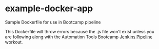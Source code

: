 # example-docker-app
Sample Dockerfile for use in Bootcamp pipeline

This Dockerfile will throw errors because the .js file won't exist unless you are following along with the Automation Tools Bootcamp [Jenkins Pipeline](http://tfitch.com/automation-tools-bootcamp/jenkins-pipeline.html#workout) workout.
